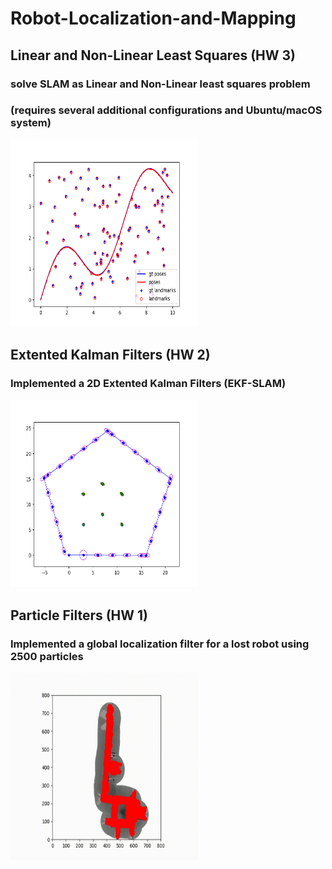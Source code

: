 ﻿# Robot-Localization-and-Mapping
 ## Linear and Non-Linear Least Squares (HW 3) 
### solve SLAM as Linear and Non-Linear least squares problem 
### (requires several additional configurations and Ubuntu/macOS system)
<img src="Pictures/HW3 result.png" width="300" height="300" />

 ## Extented Kalman Filters (HW 2) 
### Implemented a 2D Extented Kalman Filters (EKF-SLAM) 
<img src="Pictures/HW2 result.png" width="300" height="300" />

## Particle Filters (HW 1) 
### Implemented a global localization filter for a lost robot using 2500 particles
<img src="Pictures/HW1result.gif" width="300" height="300" />

